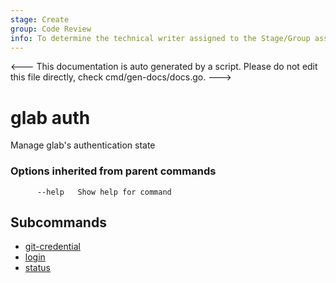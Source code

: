 ```yaml
---
stage: Create
group: Code Review
info: To determine the technical writer assigned to the Stage/Group associated with this page, see https://about.gitlab.com/handbook/product/ux/technical-writing/#assignments
---
```


<---
This documentation is auto generated by a script.
Please do not edit this file directly, check cmd/gen-docs/docs.go.
--->

# glab auth

Manage glab's authentication state

### Options inherited from parent commands

```plaintext
      --help   Show help for command
```

## Subcommands

- [git-credential](git-credential.md)
- [login](login.md)
- [status](status.md)

